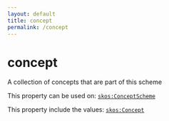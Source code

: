 ```yaml
---
layout: default
title: concept
permalink: /concept
---
```


# concept
A collection of concepts that are part of this scheme

This property can be used on: [`skos:ConceptScheme`](http://www.w3.org/2004/02/skos/core#ConceptScheme)

This property include the values: [`skos:Concept`](http://www.w3.org/2004/02/skos/core#Concept)
